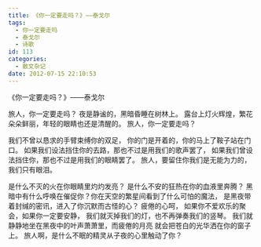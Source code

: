 ```yaml
---
title: 《你一定要走吗？》——泰戈尔
tags:
  - 你一定要走吗
  - 泰戈尔
  - 诗歌
id: 113
categories:
  - 散文杂记
date: 2012-07-15 22:10:53
---
```


《你一定要走吗？》——泰戈尔

旅人，你一定要走吗？
夜是静谧的，黑暗昏睡在树林上。
露台上灯火辉煌，繁花朵朵鲜丽，年轻的眼睛也还是清醒的。
旅人，你一定要走吗？

我们不曾以恳求的手臂束缚你的双足，
你的门是开着的，你的马上了鞍子站在门口。
如果我们设法挡住你的去路，那也不过是用我们的歌声罢了，
如果我们曾设法挡住你，那也不过是用我们的眼睛罢了。
旅人，要留住你我们是无能为力的，我们只有眼泪。

是什么不灭的火在你眼睛里灼灼发亮？
是什么不安的狂热在你的血液里奔腾？
黑暗中有什么呼唤在催促你？你在天空的繁星间看到了什么可怕的魔法，
是黑夜带着封缄的密讯，进入了你沉默而古怪的心？
疲倦的心呵，
如果你不爱欢乐的聚会，如果你一定要安静，
我们就灭掉我们的灯，也不再弹奏我们的竖琴。
我们就静静地坐在黑夜中的叶声萧萧里，而疲倦的月亮
就会把苍白的光华洒在你的窗子上。
旅人啊，是什么不眠的精灵从子夜的心里触动了你？